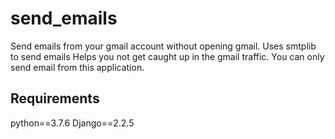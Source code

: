 # send_emails
Send emails from your gmail account without opening gmail.
Uses smtplib to send emails
Helps you not get caught up in the gmail traffic.
You can only send email from this application.


## Requirements
python==3.7.6
Django==2.2.5
